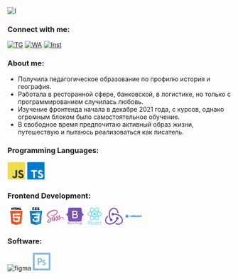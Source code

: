 <img
  src="https://ie.wampi.ru/2022/08/02/rm362-04d-1-1.jpg"
  alt="I"
  border="0"
/>

<h3 align="left">Connect with me:</h3>
<p align="left">
  <a href="https://t.me/Alinnick" target="blank"
    ><img
      src="https://ie.wampi.ru/2022/08/02/telegram-svg.png"
      alt="TG"
      border="0"
  /></a>
  <a href="https://wa.clck.bar/79159842321" target="blank"
    ><img
      src="https://im.wampi.ru/2022/08/02/whatsapp-svg.png"
      alt="WA"
      border="0"
  /></a>
  <a href="https://instagram.com/alin.als" target="blank"
    ><img
      src="https://ie.wampi.ru/2022/08/02/instagram-svg.png"
      alt="Inst"
      border="0"
  /></a>
</p>
<h3 align="left">About me:</h3>
<ul>
  <li>Получила педагогическое образование по профилю история и география.</li>
  <li>
    Работала в ресторанной сфере, банковской, в логистике, но только с
    программированием случилась любовь.
  </li>
  <li>
    Изучение фронтенда начала в декабре 2021 года, с курсов, однако огромным
    блоком было самостоятельное обучение.
  </li>
  <li>
    В свободное время предпочитаю активный образ жизни, путешествую и пытаюсь
    реализоваться как писатель.
  </li>
</ul>
<h3 align="left">Programming Languages:</h3>
<p align="left">
    <img
      src="https://raw.githubusercontent.com/devicons/devicon/master/icons/javascript/javascript-original.svg"
      alt="javascript"
      width="40"
      height="40"
    />
    <img
      src="https://raw.githubusercontent.com/devicons/devicon/master/icons/typescript/typescript-original.svg"
      alt="typescript"
      width="40"
      height="40"
    />
</p>
<h3 align="left">Frontend Development:</h3>
<p align="left">
        <img
      src="https://raw.githubusercontent.com/devicons/devicon/master/icons/html5/html5-original-wordmark.svg"
      alt="html5"
      width="40"
      height="40"
    />
        <img
      src="https://raw.githubusercontent.com/devicons/devicon/master/icons/css3/css3-original-wordmark.svg"
      alt="css3"
      width="40"
      height="40"
    />
    <img
    src="https://raw.githubusercontent.com/devicons/devicon/master/icons/sass/sass-original.svg"
    alt="sass"
    width="40"
    height="40"
  />
    <img
      src="https://raw.githubusercontent.com/devicons/devicon/master/icons/bootstrap/bootstrap-plain-wordmark.svg"
      alt="bootstrap"
      width="40"
      height="40"
    />
    <img
      src="https://raw.githubusercontent.com/devicons/devicon/master/icons/react/react-original-wordmark.svg"
      alt="react"
      width="40"
      height="40"
    />
    <img
      src="https://raw.githubusercontent.com/devicons/devicon/master/icons/redux/redux-original.svg"
      alt="redux"
      width="40"
      height="40"
    />
    <img
      src="https://raw.githubusercontent.com/devicons/devicon/d00d0969292a6569d45b06d3f350f463a0107b0d/icons/webpack/webpack-original-wordmark.svg"
      alt="webpack"
      width="40"
      height="40"
    />
  </a>
</p>
<h3 align="left">Software:</h3>
<p align="left">
    <img
      src="https://www.vectorlogo.zone/logos/figma/figma-icon.svg"
      alt="figma"
      width="40"
      height="40"
    />
    <img
      src="https://raw.githubusercontent.com/devicons/devicon/master/icons/photoshop/photoshop-line.svg"
      alt="photoshop"
      width="40"
      height="40"
    />
</p>
